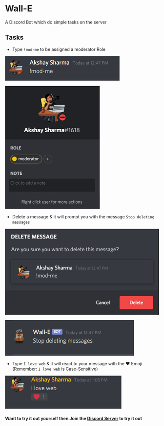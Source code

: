 # Wall-E

A Discord Bot which do simple tasks on the server

## Tasks

- Type `!mod-me` to be assigned a moderator Role

![Modme1](./screenshots\Modme1.png)

![Modme2](./screenshots\Modme2.png)

- Delete a message & it will prompt you with the message `Stop deleting messages`

![Delete1](./screenshots\Delete1.png)

![Delete2](./screenshots\Delete2.png)

- Type `I love web` & it will react to your message with the ❤ Emoji (Remember: `I love web` is Case-Sensitive)

![Emoji](./screenshots\Emoji.png)

#### Want to try it out yourself then Join the [Discord Server](https://discord.gg/rqEr8jTz) to try it out